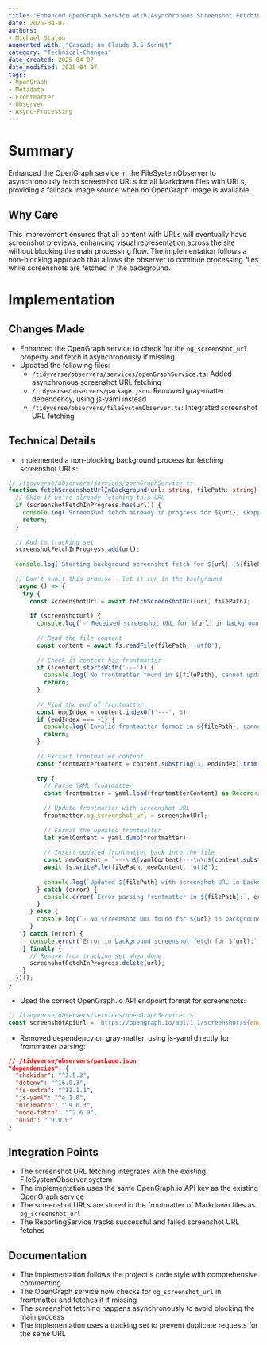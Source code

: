 ```yaml
---
title: "Enhanced OpenGraph Service with Asynchronous Screenshot Fetching"
date: 2025-04-07
authors: 
- Michael Staton
augmented_with: "Cascade on Claude 3.5 Sonnet"
category: "Technical-Changes"
date_created: 2025-04-07
date_modified: 2025-04-07
tags: 
- OpenGraph
- Metadata
- Frontmatter
- Observer
- Async-Processing
---
```


# Summary
Enhanced the OpenGraph service in the FileSystemObserver to asynchronously fetch screenshot URLs for all Markdown files with URLs, providing a fallback image source when no OpenGraph image is available.

## Why Care
This improvement ensures that all content with URLs will eventually have screenshot previews, enhancing visual representation across the site without blocking the main processing flow. The implementation follows a non-blocking approach that allows the observer to continue processing files while screenshots are fetched in the background.

# Implementation

## Changes Made
- Enhanced the OpenGraph service to check for the `og_screenshot_url` property and fetch it asynchronously if missing
- Updated the following files:
  - `/tidyverse/observers/services/openGraphService.ts`: Added asynchronous screenshot URL fetching
  - `/tidyverse/observers/package.json`: Removed gray-matter dependency, using js-yaml instead
  - `/tidyverse/observers/fileSystemObserver.ts`: Integrated screenshot URL fetching

## Technical Details
- Implemented a non-blocking background process for fetching screenshot URLs:

```typescript
// /tidyverse/observers/services/openGraphService.ts
function fetchScreenshotUrlInBackground(url: string, filePath: string): void {
  // Skip if we're already fetching this URL
  if (screenshotFetchInProgress.has(url)) {
    console.log(`Screenshot fetch already in progress for ${url}, skipping duplicate request`);
    return;
  }
  
  // Add to tracking set
  screenshotFetchInProgress.add(url);
  
  console.log(`Starting background screenshot fetch for ${url} (${filePath})`);
  
  // Don't await this promise - let it run in the background
  (async () => {
    try {
      const screenshotUrl = await fetchScreenshotUrl(url, filePath);
      
      if (screenshotUrl) {
        console.log(`✅ Received screenshot URL for ${url} in background process: ${screenshotUrl}`);
        
        // Read the file content
        const content = await fs.readFile(filePath, 'utf8');
        
        // Check if content has frontmatter
        if (!content.startsWith('---')) {
          console.log(`No frontmatter found in ${filePath}, cannot update screenshot URL`);
          return;
        }
        
        // Find the end of frontmatter
        const endIndex = content.indexOf('---', 3);
        if (endIndex === -1) {
          console.log(`Invalid frontmatter format in ${filePath}, cannot update screenshot URL`);
          return;
        }
        
        // Extract frontmatter content
        const frontmatterContent = content.substring(3, endIndex).trim();
        
        try {
          // Parse YAML frontmatter
          const frontmatter = yaml.load(frontmatterContent) as Record<string, any>;
          
          // Update frontmatter with screenshot URL
          frontmatter.og_screenshot_url = screenshotUrl;
          
          // Format the updated frontmatter
          let yamlContent = yaml.dump(frontmatter);
          
          // Insert updated frontmatter back into the file
          const newContent = `---\n${yamlContent}---\n\n${content.substring(endIndex + 3).trimStart()}`;
          await fs.writeFile(filePath, newContent, 'utf8');
          
          console.log(`Updated ${filePath} with screenshot URL in background process`);
        } catch (error) {
          console.error(`Error parsing frontmatter in ${filePath}:`, error);
        }
      } else {
        console.log(`⚠️ No screenshot URL found for ${url} in background process`);
      }
    } catch (error) {
      console.error(`Error in background screenshot fetch for ${url}:`, error);
    } finally {
      // Remove from tracking set when done
      screenshotFetchInProgress.delete(url);
    }
  })();
}
```

- Used the correct OpenGraph.io API endpoint format for screenshots:

```typescript
// /tidyverse/observers/services/openGraphService.ts
const screenshotApiUrl = `https://opengraph.io/api/1.1/screenshot/${encodeURIComponent(url)}?dimensions=lg&quality=80&accept_lang=en&use_proxy=true&app_id=${apiKey}`;
```

- Removed dependency on gray-matter, using js-yaml directly for frontmatter parsing:

```json
// /tidyverse/observers/package.json
"dependencies": {
  "chokidar": "^3.5.3",
  "dotenv": "^16.0.3",
  "fs-extra": "^11.1.1",
  "js-yaml": "^4.1.0",
  "minimatch": "^9.0.3",
  "node-fetch": "^2.6.9",
  "uuid": "^9.0.0"
}
```

## Integration Points
- The screenshot URL fetching integrates with the existing FileSystemObserver system
- The implementation uses the same OpenGraph.io API key as the existing OpenGraph service
- The screenshot URLs are stored in the frontmatter of Markdown files as `og_screenshot_url`
- The ReportingService tracks successful and failed screenshot URL fetches

## Documentation
- The implementation follows the project's code style with comprehensive commenting
- The OpenGraph service now checks for `og_screenshot_url` in frontmatter and fetches it if missing
- The screenshot fetching happens asynchronously to avoid blocking the main process
- The implementation uses a tracking set to prevent duplicate requests for the same URL
